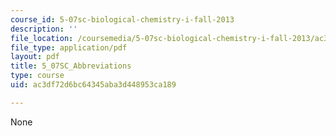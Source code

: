 ```yaml
---
course_id: 5-07sc-biological-chemistry-i-fall-2013
description: ''
file_location: /coursemedia/5-07sc-biological-chemistry-i-fall-2013/ac3df72d6bc64345aba3d448953ca189_5_07SC_Abbreviations.pdf
file_type: application/pdf
layout: pdf
title: 5_07SC_Abbreviations
type: course
uid: ac3df72d6bc64345aba3d448953ca189

---
```

None